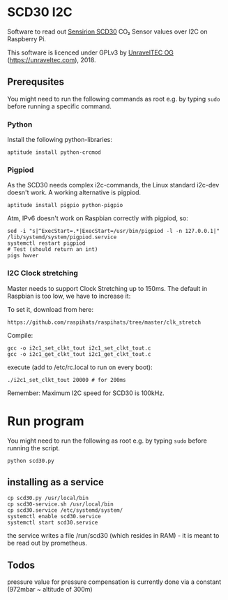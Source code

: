 # SCD30 I2C

Software to read out [Sensirion SCD30](https://www.sensirion.com/en/environmental-sensors/carbon-dioxide-sensors-co2/) CO₂ Sensor values over I2C on Raspberry Pi.

This software is licenced under GPLv3 by [UnravelTEC OG](https://unraveltec.com) (https://unraveltec.com), 2018.

## Prerequsites

You might need to run the following commands as root e.g. by typing `sudo` before running a specific command.

### Python

Install the following python-libraries:

```
aptitude install python-crcmod
```

### Pigpiod

As the SCD30 needs complex i2c-commands, the Linux standard i2c-dev doesn't work. A working alternative is pigpiod.

```
aptitude install pigpio python-pigpio
```

Atm, IPv6 doesn't work on Raspbian correctly with pigpiod, so:

```
sed -i "s|^ExecStart=.*|ExecStart=/usr/bin/pigpiod -l -n 127.0.0.1|" /lib/systemd/system/pigpiod.service
systemctl restart pigpiod
# Test (should return an int)
pigs hwver
```

### I2C Clock stretching

Master needs to support Clock Stretching up to 150ms. The default in Raspbian is too low, we have to increase it:

To set it, download from here:

```
https://github.com/raspihats/raspihats/tree/master/clk_stretch
```

Compile:
```
gcc -o i2c1_set_clkt_tout i2c1_set_clkt_tout.c
gcc -o i2c1_get_clkt_tout i2c1_get_clkt_tout.c
```

execute (add to /etc/rc.local to run on every boot):

```
./i2c1_set_clkt_tout 20000 # for 200ms
```

Remember: Maximum I2C speed for SCD30 is 100kHz.

# Run program

You might need to run the following as root e.g. by typing `sudo` before running the script.

```
python scd30.py
```

## installing as a service

```
cp scd30.py /usr/local/bin
cp scd30-service.sh /usr/local/bin
cp scd30.service /etc/systemd/system/
systemctl enable scd30.service
systemctl start scd30.service
```
the service writes a file /run/scd30 (which resides in RAM) - it is meant to be read out by prometheus.


## Todos

pressure value for pressure compensation is currently  done via a constant (972mbar ~ altitude of 300m)
